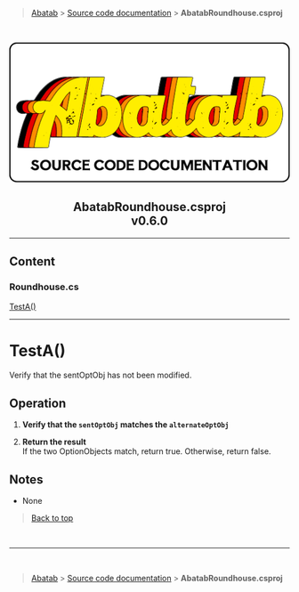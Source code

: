 > [Abatab][AbatabRepoUrl] &gt; [Source code documentation][SrcDocHome] &gt; **AbatabRoundhouse.csproj**

<br>

<div align="center">

  ![SrcDocPng][SrcDocPng]

  <h2>
    AbatabRoundhouse.csproj<br>
    <b>v0.6.0</b>
  </h2>

</div>

***
## Content

### Roundhouse.cs<br>

[TestA()]()<br>

***

# TestA()

Verify that the sentOptObj has not been modified.

## Operation

1. **Verify that the `sentOptObj` matches the `alternateOptObj`**

2. **Return the result**  
If the two OptionObjects match, return true. Otherwise, return false.

## Notes

* None

> [Back to top](#content)

<br>

***

<br>

> [Abatab][AbatabRepoUrl] &gt; [Source code documentation][SrcDocHome] &gt; **AbatabRoundhouse.csproj**

<!-- REFERENCE LINKS -->

[AbatabRepoUrl]: https://github.com/spectrum-health-systems/Abatab
[SrcDocPng]: ./res/img/SrcDocPng.png
[SrcDocHome]: SrcDocHome.md
 <!-- Need specific link -->
[ManConfigure]: /doc/man/ManConfigure.md
 <!-- Need specific link -->
[ManAbatabData]: /doc/man/ManAbatabData.md
 <!-- Need specific link -->
[VariablePrefixes]: /doc/srcdoc/SrcDocHome.md#variable-prefixes